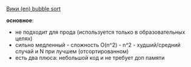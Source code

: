 [Вики (en) bubble sort](https://en.wikipedia.org/wiki/Bubble_sort)

**основное**:
- не подходит для прода (используется только в образовательных целях)
- сильно медленный - сложность O(n^2) - n^2 - худший/средний случай и N при лучшем (отсортированном)
- есть два плюса: небольшой код и не требует доп памяти